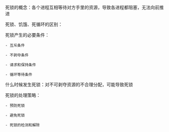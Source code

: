 死锁的概念：各个进程互相等待对方手里的资源，导致各进程都阻塞，无法向前推进

死锁、饥饿、死循环的区别：

死锁产生的必要条件：

	- 互斥条件
	
	- 不剥夺条件
	
	- 请求和保持条件
	
	- 循环等待条件
	
什么时候发生死锁：对不可剥夺资源的不合理分配，可能导致死锁

死锁的处理策略：

	- 预防死锁
	
	- 避免死锁
	
	- 死锁的检测和解除